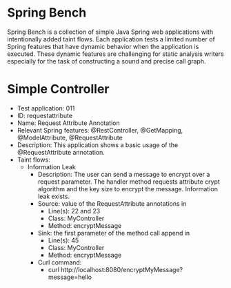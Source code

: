 # Spring Bench

Spring Bench is a collection of simple Java Spring web applications with intentionally added taint flows. 
Each application tests a limited number of Spring features that have dynamic behavior when the application is executed. 
These dynamic features are challenging for static analysis writers especially for the task of constructing a sound and precise call graph.   


# Simple Controller

* Test application: 011
* ID: requestattribute
* Name: Request Attribute Annotation
* Relevant Spring features: @RestController, @GetMapping, @ModelAttribute, @RequestAttribute
* Description: This application shows a basic usage of the @RequestAttribute annotation. 
* Taint flows: 
  * Information Leak
    * Description: The user can send a message to encrypt over a request parameter. The handler method requests attribute crypt algorithm and the key size to encrypt the message. Information leak exists.  
    * Source: value of the RequestAttribute annotations in 
        * Line(s): 22 and 23
        * Class: MyController
        * Method: encryptMessage
    * Sink: the first parameter of the method call append in
        * Line(s): 45
        * Class: MyController
        * Method: encryptMessage
    * Curl command:
        * curl http://localhost:8080/encryptMyMessage?message=hello


